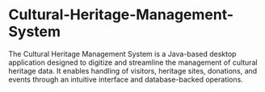 # Cultural-Heritage-Management-System
The Cultural Heritage Management System is a Java-based desktop application designed to digitize and streamline the management of cultural heritage data. It enables handling of visitors, heritage sites, donations, and events through an intuitive interface and database-backed operations.  
